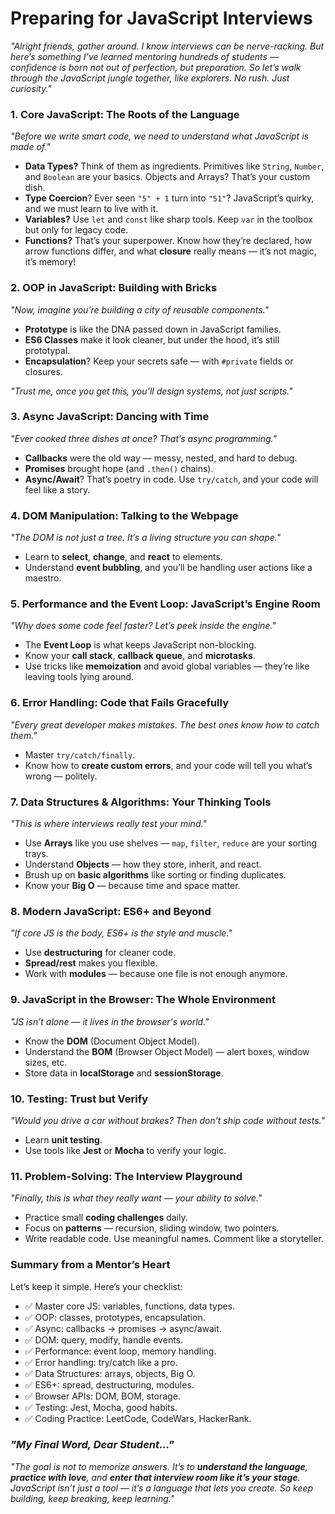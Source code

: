 
# **Preparing for JavaScript Interviews**

*"Alright friends, gather around. I know interviews can be nerve-racking. But here’s something I’ve learned mentoring hundreds of students — confidence is born not out of perfection, but preparation. So let’s walk through the JavaScript jungle together, like explorers. No rush. Just curiosity."*



### **1. Core JavaScript: The Roots of the Language**

*"Before we write smart code, we need to understand what JavaScript is made of."*

* **Data Types?** Think of them as ingredients. Primitives like `String`, `Number`, and `Boolean` are your basics. Objects and Arrays? That’s your custom dish.
* **Type Coercion**? Ever seen `"5" + 1` turn into `"51"`? JavaScript’s quirky, and we must learn to live with it.
* **Variables?** Use `let` and `const` like sharp tools. Keep `var` in the toolbox but only for legacy code.
* **Functions?** That’s your superpower. Know how they’re declared, how arrow functions differ, and what **closure** really means — it’s not magic, it’s memory!

### **2. OOP in JavaScript: Building with Bricks**

*"Now, imagine you’re building a city of reusable components."*

* **Prototype** is like the DNA passed down in JavaScript families.
* **ES6 Classes** make it look cleaner, but under the hood, it’s still prototypal.
* **Encapsulation**? Keep your secrets safe — with `#private` fields or closures.

*"Trust me, once you get this, you’ll design systems, not just scripts."*

### **3. Async JavaScript: Dancing with Time**

*"Ever cooked three dishes at once? That’s async programming."*

* **Callbacks** were the old way — messy, nested, and hard to debug.
* **Promises** brought hope (and `.then()` chains).
* **Async/Await**? That’s poetry in code. Use `try/catch`, and your code will feel like a story.

### **4. DOM Manipulation: Talking to the Webpage**

*"The DOM is not just a tree. It’s a living structure you can shape."*

* Learn to **select**, **change**, and **react** to elements.
* Understand **event bubbling**, and you’ll be handling user actions like a maestro.

### **5. Performance and the Event Loop: JavaScript’s Engine Room**

*"Why does some code feel faster? Let’s peek inside the engine."*

* The **Event Loop** is what keeps JavaScript non-blocking.
* Know your **call stack**, **callback queue**, and **microtasks**.
* Use tricks like **memoization** and avoid global variables — they’re like leaving tools lying around.

### **6. Error Handling: Code that Fails Gracefully**

*"Every great developer makes mistakes. The best ones know how to catch them."*

* Master `try/catch/finally`.
* Know how to **create custom errors**, and your code will tell you what’s wrong — politely.

### **7. Data Structures & Algorithms: Your Thinking Tools**

*"This is where interviews really test your mind."*

* Use **Arrays** like you use shelves — `map`, `filter`, `reduce` are your sorting trays.
* Understand **Objects** — how they store, inherit, and react.
* Brush up on **basic algorithms** like sorting or finding duplicates.
* Know your **Big O** — because time and space matter.

### **8. Modern JavaScript: ES6+ and Beyond**

*"If core JS is the body, ES6+ is the style and muscle."*

* Use **destructuring** for cleaner code.
* **Spread/rest** makes you flexible.
* Work with **modules** — because one file is not enough anymore.

### **9. JavaScript in the Browser: The Whole Environment**

*"JS isn’t alone — it lives in the browser's world."*

* Know the **DOM** (Document Object Model).
* Understand the **BOM** (Browser Object Model) — alert boxes, window sizes, etc.
* Store data in **localStorage** and **sessionStorage**.

### **10. Testing: Trust but Verify**

*"Would you drive a car without brakes? Then don’t ship code without tests."*

* Learn **unit testing**.
* Use tools like **Jest** or **Mocha** to verify your logic.

### **11. Problem-Solving: The Interview Playground**

*"Finally, this is what they really want — your ability to solve."*

* Practice small **coding challenges** daily.
* Focus on **patterns** — recursion, sliding window, two pointers.
* Write readable code. Use meaningful names. Comment like a storyteller.

### **Summary from a Mentor’s Heart**

Let’s keep it simple. Here’s your checklist:

* ✅ Master core JS: variables, functions, data types.
* ✅ OOP: classes, prototypes, encapsulation.
* ✅ Async: callbacks → promises → async/await.
* ✅ DOM: query, modify, handle events.
* ✅ Performance: event loop, memory handling.
* ✅ Error handling: try/catch like a pro.
* ✅ Data Structures: arrays, objects, Big O.
* ✅ ES6+: spread, destructuring, modules.
* ✅ Browser APIs: DOM, BOM, storage.
* ✅ Testing: Jest, Mocha, good habits.
* ✅ Coding Practice: LeetCode, CodeWars, HackerRank.

### *"My Final Word, Dear Student..."*

*"The goal is not to memorize answers. It’s to **understand the language**, **practice with love**, and **enter that interview room like it’s your stage**. JavaScript isn’t just a tool — it’s a language that lets you create. So keep building, keep breaking, keep learning."*